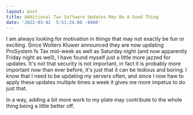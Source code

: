 ```yaml
--- 
layout: post 
title: Additional Tax Software Updates May Be A Good Thing 
date: '2022-03-02  5:51:24.08 -0400' 
--- 
```

I am always looking for motivation in things that may not exactly be fun or exciting. Since Wolters Kluwer announced they are 
now updating ProSystem fx Tax mid-week as well as Saturday night (and now apparently Friday night as well), I have found myself 
just a little more jazzed for updates. It's not that security is not important, in fact it is probably more important now than 
ever before, it's just that it can be tedious and boring. I know that I need to be updating my servers often, and since I now 
haw to apply these updates multiple times a week it gives me more impetus to do just that. 

In a way, adding a bit more work to my plate may contribute to the whole thing being a little better off. 
